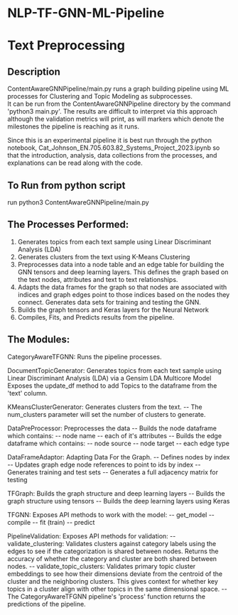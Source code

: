# NLP-TF-GNN-ML-Pipeline

# Text Preprocessing

## Description
ContentAwareGNNPipeline/main.py runs a graph building pipeline using ML processes for Clustering and Topic Modeling as subprocesses.  
It can be run from the ContentAwareGNNPipeline directory by the command 'python3 main.py'.  The results are difficult to interpret via this approach although the validation metrics will print, as will markers which denote the milestones the pipeline is reaching as it runs.

Since this is an experimental pipeline it is best run through the python notebook, Cat_Johnson_EN.705.603.82_Systems_Project_2023.ipynb so that the introduction, analysis, data collections from the processes, and explanations can be read along with the code.



## To Run from python script
run
python3 ContentAwareGNNPipeline/main.py

## The Processes Performed:
1. Generates topics from each text sample using Linear Discriminant Analysis (LDA)
2. Generates clusters from the text using K-Means Clustering
3. Preprocesses data into a node table and an edge table for building the GNN tensors and deep learning layers.  This defines the graph based on the text nodes, attributes and text to text relationships.  
4. Adapts the data frames for the graph so that nodes are associated with indices and graph edges point to those indices based on the nodes they connect.  Generates data sets for training and testing the GNN.
5. Builds the graph tensors and Keras layers for the Neural Network
6. Compiles, Fits, and Predicts results from the pipeline.


## The Modules:
  CategoryAwareTFGNN: Runs the pipeline processes.

  DocumentTopicGenerator: Generates topics from each text sample using 
  Linear Discriminant Analysis (LDA) via a Gensim LDA Multicore Model
  Exposes the update_df method to add Topics to the dataframe from the 'text'
  column.

  KMeansClusterGenerator: Generates clusters from the text.
  -- The num_clusters parameter will set the number of clusters to generate.

  DataPreProcessor: Preprocesses the data
  -- Builds the node dataframe which contains:
    -- node name
    -- each of it's attributes
  -- Builds the edge dataframe which contains:
    -- node source
    -- node target
    -- each edge type

  DataFrameAdaptor: Adapting Data For the Graph.
  -- Defines nodes by index
  -- Updates graph edge node references to point to ids by index
  -- Generates training and test sets
  -- Generates a full adjacency matrix for testing

  TFGraph: Builds the graph structure and deep learning layers
  -- Builds the graph structure using tensors
  -- Builds the deep learning layers using Keras

  TFGNN: Exposes API methods to work with the model:
  -- get_model
  -- compile
  -- fit (train)
  -- predict

  PipelineValidation: Exposes API methods for validation:
  -- validate_clustering: Validates clusters against category labels using the 
      edges to see if the categorization is shared between nodes.  Returns the 
      accuracy of whether the category and cluster are both shared between 
      nodes.
  -- validate_topic_clusters: Validates primary topic cluster embeddings to see 
      how their dimensions deviate from the centroid of the cluster and the 
      neighboring clusters.  This gives context for whether key topics in a 
      cluster align with other topics in the same dimensional space.
  -- The CategoryAwareTFGNN pipeline's 'process' function returns the predictions of the pipeline.

